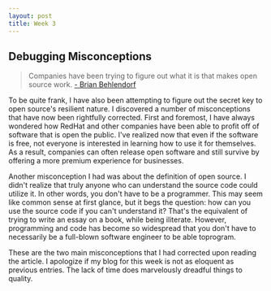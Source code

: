 ```yaml
---
layout: post
title: Week 3
---
```

## Debugging Misconceptions

> Companies have been trying to figure out what it is that makes open source work. [- Brian Behlendorf](https://en.wikipedia.org/wiki/Brian_Behlendorf)

To be quite frank, I have also been attempting to figure out the secret key to open source's resilient nature. I discovered a number of misconceptions that have now been rightfully corrected. First and foremost, I have always wondered how RedHat and other companies have been able to profit off of software that is open the public. I've realized now that even if the software is free, not everyone is interested in learning how to use it for themselves. As a result, companies can often release open software and still survive by offering a more premium experience for businesses. 

Another misconception I had was about the definition of open source. I didn't realize that truly anyone who can understand the source code could utilize it. In other words, you don't have to be a programmer. This may seem like common sense at first glance, but it begs the question: how can you use the source code if you can't understand it? That's the equivalent of trying to write an essay on a book, while being iliterate. However, programming and code has become so widespread that you don't have to necessarily be a full-blown software engineer to be able toprogram. 

These are the two main misconceptions that I had corrected upon reading the article. I apologize if my blog for this week is not as eloquent as previous entries. The lack of time does marvelously dreadful things to quality. 
